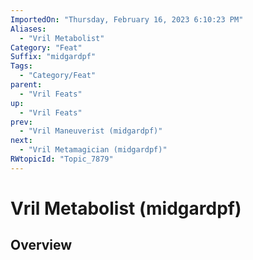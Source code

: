 ```yaml
---
ImportedOn: "Thursday, February 16, 2023 6:10:23 PM"
Aliases:
  - "Vril Metabolist"
Category: "Feat"
Suffix: "midgardpf"
Tags:
  - "Category/Feat"
parent:
  - "Vril Feats"
up:
  - "Vril Feats"
prev:
  - "Vril Maneuverist (midgardpf)"
next:
  - "Vril Metamagician (midgardpf)"
RWtopicId: "Topic_7879"
---
```

# Vril Metabolist (midgardpf)
## Overview
